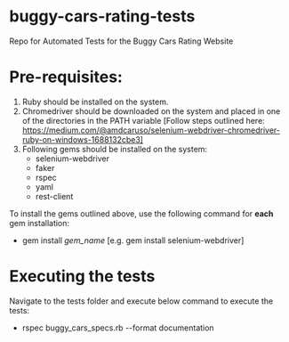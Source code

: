 # buggy-cars-rating-tests
Repo for Automated Tests for the Buggy Cars Rating Website

# Pre-requisites:
1. Ruby should be installed on the system.
2. Chromedriver should be downloaded on the system and placed in one of the directories in the PATH variable [Follow steps outlined here: https://medium.com/@amdcaruso/selenium-webdriver-chromedriver-ruby-on-windows-1688132cbe3]
3. Following gems should be installed on the system:
    - selenium-webdriver
    - faker
    - rspec
    - yaml
    - rest-client

To install the gems outlined above, use the following command for __each__ gem installation:
- gem install *gem_name* [e.g. gem install selenium-webdriver]

# Executing the tests
Navigate to the tests folder and execute below command to execute the tests:
- rspec buggy_cars_specs.rb --format documentation